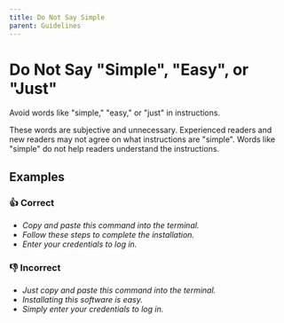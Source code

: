 ```yaml
---
title: Do Not Say Simple
parent: Guidelines
---
```


# Do Not Say "Simple", "Easy", or "Just"

Avoid words like "simple," "easy," or "just" in instructions.

These words are subjective and unnecessary.
Experienced readers and new readers may not agree on what instructions are "simple".
Words like "simple" do not help readers understand the instructions.

## Examples

### 👍 Correct

* *Copy and paste this command into the terminal.*
* *Follow these steps to complete the installation.*
* *Enter your credentials to log in.*

### 👎 Incorrect

* *Just copy and paste this command into the terminal.*
* *Installating this software is easy.*
* *Simply enter your credentials to log in.*
